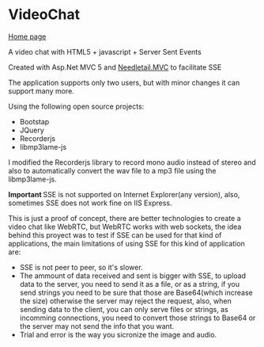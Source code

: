 # VideoChat

<a href="http://pedro-ramirez-suarez.github.io/VideoChat">Home page</a>

<p>A video chat with HTML5 + javascript + Server Sent Events</p>

<p>Created with Asp.Net MVC 5 and <a href="https://github.com/pedro-ramirez-suarez/needletailtools/wiki/Using-Needletail.Mvc" target="_blank">Needletail.MVC</a> to facilitate SSE</p>

The application supports only two users, but with minor changes it can support many more.

Using the following open source projects:
- Bootstap
- JQuery
- Recorderjs
- libmp3lame-js
 
I modified the Recorderjs library to record mono audio instead of stereo and also to automatically convert the wav file to a mp3 file using the libmp3lame-js.

<b>Important </b> SSE is not supported on Internet Explorer(any version), also, sometimes  SSE does not work fine on IIS Express.

This is just a proof of concept, there are better technologies to create a video chat like WebRTC, but WebRTC works with web sockets, the idea behind this proyect was to test if SSE can be used for that kind of applications, the main limitations of using SSE for this kind of application are:
- SSE is not peer to peer, so it's slower.
- The ammount of data received and sent is bigger with SSE, to upload data to the server, you need to send it as a file, or as a string, if you send strings you need to be sure that those are Base64(which increase the size) otherwise the server may reject the request, also, when sending data to the client, you can only serve files or strings, as incomming connections, you need to convert those strings to Base64 or the server may not send the info that you want.
- Trial and error is the way you sicronize the image and audio.



